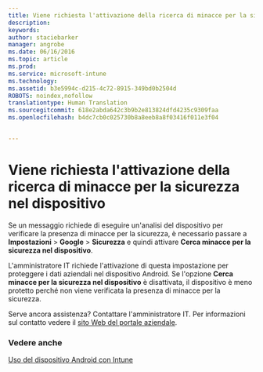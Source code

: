 ```yaml
---
title: Viene richiesta l'attivazione della ricerca di minacce per la sicurezza nel dispositivo | Microsoft Intune
description: 
keywords: 
author: staciebarker
manager: angrobe
ms.date: 06/16/2016
ms.topic: article
ms.prod: 
ms.service: microsoft-intune
ms.technology: 
ms.assetid: b3e5994c-d215-4c72-8915-349bd0b2504d
ROBOTS: noindex,nofollow
translationtype: Human Translation
ms.sourcegitcommit: 618e2abda642c3b9b2e813824dfd4235c9309faa
ms.openlocfilehash: b4dc7cb0c025730b8a8eeb8a8f03416f011e3f04


---
```


# Viene richiesta l'attivazione della ricerca di minacce per la sicurezza nel dispositivo

 Se un messaggio richiede di eseguire un'analisi del dispositivo per verificare la presenza di minacce per la sicurezza, è necessario passare a **Impostazioni** > **Google** > **Sicurezza** e quindi attivare **Cerca minacce per la sicurezza nel dispositivo**.

L'amministratore IT richiede l'attivazione di questa impostazione per proteggere i dati aziendali nel dispositivo Android. Se l'opzione **Cerca minacce per la sicurezza nel dispositivo** è disattivata, il dispositivo è meno protetto perché non viene verificata la presenza di minacce per la sicurezza.

Serve ancora assistenza? Contattare l'amministratore IT. Per informazioni sul contatto vedere il [sito Web del portale aziendale](http://portal.manage.microsoft.com).

### Vedere anche
[Uso del dispositivo Android con Intune](using-your-android-device-with-intune.md)



<!--HONumber=Jul16_HO4-->


